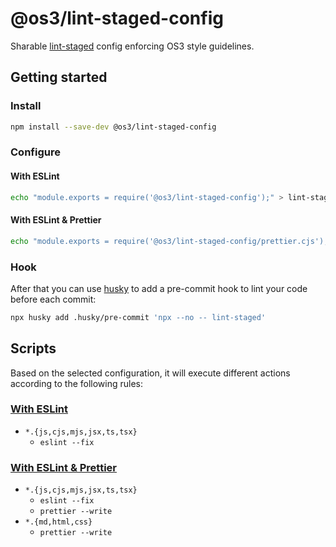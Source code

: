 # @os3/lint-staged-config

Sharable [lint-staged](https://github.com/okonet/lint-staged#readme) config enforcing OS3 style guidelines.

## Getting started

### Install

```bash
npm install --save-dev @os3/lint-staged-config
```

### Configure

#### With ESLint

```bash
echo "module.exports = require('@os3/lint-staged-config');" > lint-staged.config.cjs
```

#### With ESLint & Prettier

```bash
echo "module.exports = require('@os3/lint-staged-config/prettier.cjs');" > lint-staged.config.cjs
```

### Hook

After that you can use [husky](https://typicode.github.io/husky/) to add a pre-commit hook to lint your code before each commit:

```bash
npx husky add .husky/pre-commit 'npx --no -- lint-staged'
```

## Scripts

Based on the selected configuration, it will execute different actions according to the following rules:

### [With ESLint](#with-eslint)

- `*.{js,cjs,mjs,jsx,ts,tsx}`
  - `eslint --fix`

### [With ESLint & Prettier](#with-eslint--prettier)

- `*.{js,cjs,mjs,jsx,ts,tsx}`
  - `eslint --fix`
  - `prettier --write`
- `*.{md,html,css}`
  - `prettier --write`
